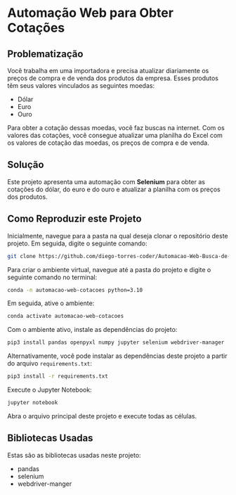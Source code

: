 # Automação Web para Obter Cotações

## Problematização

Você trabalha em uma importadora e precisa atualizar diariamente os preços de compra e de venda dos produtos da empresa. Esses produtos têm seus valores vinculados as seguintes moedas:

- Dólar
- Euro
- Ouro

Para obter a cotação dessas moedas, você faz buscas na internet. Com os valores das cotações, você consegue atualizar uma planilha do Excel com os valores de cotação das moedas, os preços de compra e de venda.


## Solução

Este projeto apresenta uma automação com **Selenium** para obter as cotações do dólar, do euro e do ouro e atualizar a planilha com os preços dos produtos.


## Como Reproduzir este Projeto

Inicialmente, navegue para a pasta na qual deseja clonar o repositório deste projeto. Em seguida, digite o seguinte comando:

```bash
git clone https://github.com/diego-torres-coder/Automacao-Web-Busca-de-Cotacoes.git
```

Para criar o ambiente virtual, navegue até a pasta do projeto  e digite o seguinte comando no terminal:

```bash
conda -n automacao-web-cotacoes python=3.10
```

Em seguida, ative o ambiente:

```bash
conda activate automacao-web-cotacoes
```

Com o ambiente ativo, instale as dependências do projeto:

```bash
pip3 install pandas openpyxl numpy jupyter selenium webdriver-manager
```

Alternativamente, você pode instalar as dependências deste projeto a partir do arquivo `requirements.txt`:

```bash
pip3 install -r requirements.txt
```

Execute o Jupyter Notebook:

```bash
jupyter notebook
```

Abra o arquivo principal deste projeto e execute todas as células.

## Bibliotecas Usadas

Estas são as bibliotecas usadas neste projeto:

- pandas
- selenium
- webdriver-manger
